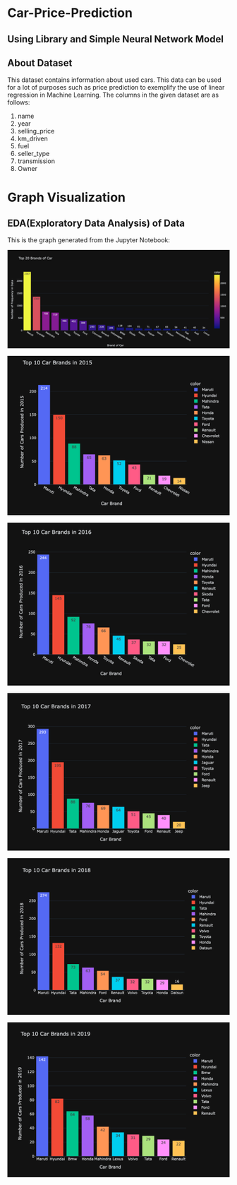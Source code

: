 # Car-Price-Prediction 
## Using Library and Simple Neural Network Model
## About Dataset
This dataset contains information about used cars.
This data can be used for a lot of purposes such as price prediction to exemplify the use of linear regression in Machine Learning.
The columns in the given dataset are as follows:

  1. name 
  2. year
  3. selling_price
  4. km_driven
  5. fuel
  6. seller_type
  7. transmission
  8. Owner


# Graph Visualization

## EDA(Exploratory Data Analysis) of Data

This is the graph generated from the Jupyter Notebook:

![Graph](images/graph1.png)

![Graph](images/Top_10_2015.png)

![Graph](images/Top_10_2016.png)

![Graph](images/Top_10_2017.png)

![Graph](images/Top_10_2018.png)

![Graph](images/Top_10_2019.png)

